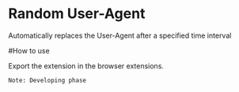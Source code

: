 # Random User-Agent

Automatically replaces the User-Agent after a specified time interval


#How to use

Export the extension in the browser extensions.

`Note: Developing phase`
